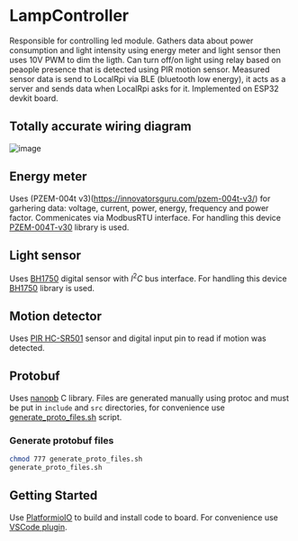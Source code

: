 # LampController
Responsible for controlling led module. Gathers data about power consumption and light intensity using energy meter and light sensor then uses 10V PWM to dim the ligth. Can turn off/on light using relay based on peaople presence that is detected using PIR motion sensor. Measured sensor data is send to LocalRpi via BLE (bluetooth low energy), it acts as a server and sends data when LocalRpi asks for it. Implemented on ESP32 devkit board.

## Totally accurate wiring diagram
![image](https://user-images.githubusercontent.com/62207289/199588010-d4b93c61-c496-42aa-96ee-ade550534789.png)


## Energy meter
Uses (PZEM-004t v3)(https://innovatorsguru.com/pzem-004t-v3/) for garhering data: voltage, current, power, energy, frequency and power factor. Commenicates via ModbusRTU interface. For handling this device [PZEM-004T-v30](https://github.com/mandulaj/PZEM-004T-v30) library is used.

## Light sensor
Uses [BH1750](https://www.instructables.com/BH1750-Digital-Light-Sensor/) digital sensor with $I^2C$ bus interface. For handling this device [BH1750](https://www.arduino.cc/reference/en/libraries/bh1750/) library is used.

## Motion detector
Uses [PIR HC-SR501](https://pl.aliexpress.com/item/1005004590066028.html?_randl_currency=PLN&_randl_shipto=PL&src=google&src=google&albch=shopping&acnt=494-037-6276&slnk=&plac=&mtctp=&albbt=Google_7_shopping&albagn=888888&isSmbAutoCall=false&needSmbHouyi=false&albcp=12824521326&albag=128205084664&trgt=1656642000201&crea=pl1005004590066028&netw=u&device=c&albpg=1656642000201&albpd=pl1005004590066028&aff_fcid=9b1cf1dd5e99490796fb7089450ef3d1-1666301188297-00947-UneMJZVf&aff_fsk=UneMJZVf&aff_platform=aaf&sk=UneMJZVf&aff_trace_key=9b1cf1dd5e99490796fb7089450ef3d1-1666301188297-00947-UneMJZVf&terminal_id=aa3c6fdbcada49bc91894f6653546c17&afSmartRedirect=y) sensor and digital input pin to read if motion was detected.

## Protobuf
Uses [nanopb](https://jpa.kapsi.fi/nanopb/) C library. Files are generated manually using protoc and must be put in `include` and `src` directories, for convenience use [generate_proto_files.sh](generate_proto_files.sh) script.

### Generate protobuf files
```bash
chmod 777 generate_proto_files.sh
generate_proto_files.sh
```

## Getting Started
Use [PlatformioIO](https://platformio.org/) to build and install code to board. For convenience use [VSCode plugin](https://platformio.org/install/ide?install=vscode).
